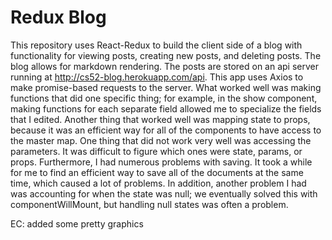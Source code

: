 # Redux Blog
This repository uses React-Redux to build the client side of a blog with functionality for viewing posts, creating new posts, and deleting posts.  The blog allows for markdown rendering.  The posts are stored on an api server running at http://cs52-blog.herokuapp.com/api.  This app uses Axios to make promise-based requests to the server.  What worked well was making functions that did one specific thing; for example, in the show component, making functions for each separate field allowed me to specialize the fields that I edited.  Another thing that worked well was mapping state to props, because it was an efficient way for all of the components to have access to the master map.  One thing that did not work very well was accessing the parameters.  It was difficult to figure which ones were state, params, or props.  Furthermore, I had numerous problems with saving.  It took a while for me to find an efficient way to save all of the documents at the same time, which caused a lot of problems.  In addition, another problem I had was accounting for when the state was null; we eventually solved this with componentWillMount, but handling null states was often a problem.

EC: added some pretty graphics
